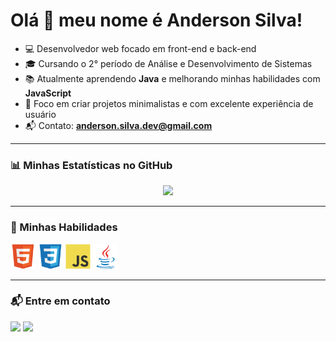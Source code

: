 # Olá 👋 meu nome é Anderson Silva!

- 💻 Desenvolvedor web focado em front-end e back-end
- 🎓 Cursando o 2° período de Análise e Desenvolvimento de Sistemas
- 📚 Atualmente aprendendo **Java** e melhorando minhas habilidades com **JavaScript**
- 🚀 Foco em criar projetos minimalistas e com excelente experiência de usuário
- 📬 Contato: **anderson.silva.dev@gmail.com**

---

### 📊 Minhas Estatísticas no GitHub
<div align="center">
  <img height="150em" src="https://github-readme-stats.vercel.app/api?username=andersonsilva&show_icons=true&theme=radical&include_all_commits=true&count_private=true"/>
</div>

---

### 🌟 Minhas Habilidades
<div>
  <img height="40" src="https://raw.githubusercontent.com/devicons/devicon/master/icons/html5/html5-original.svg" alt="HTML5">
  <img height="40" src="https://raw.githubusercontent.com/devicons/devicon/master/icons/css3/css3-original.svg" alt="CSS3">
  <img height="40" src="https://raw.githubusercontent.com/devicons/devicon/master/icons/javascript/javascript-original.svg" alt="JavaScript">
  <img height="40" src="https://raw.githubusercontent.com/devicons/devicon/master/icons/java/java-original.svg" alt="Java">
</div>

---

### 📬 Entre em contato
<a href="mailto:anderson.silva.dev@gmail.com"><img src="https://img.shields.io/badge/Gmail-D14836?style=for-the-badge&logo=gmail&logoColor=white"/></a>
<a href="https://www.linkedin.com/in/andersonsilva"><img src="https://img.shields.io/badge/LinkedIn-0077B5?style=for-the-badge&logo=linkedin&logoColor=white"/></a>
